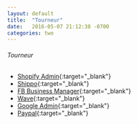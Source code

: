 ```yaml
---
layout: default
title:  "Tourneur"
date:   2016-05-07 21:12:38 -0700
categories: two
---
```


###### Tourneur
*   [Shopify Admin](https://tourneur.myshopify.com/admin){:target="_blank"}
*   [Shippo](https://apps.goshippo.com/orders){:target="_blank"}
*   [FB Business Manager](https://business.facebook.com/home/accounts?business_id=678968032263769){:target="_blank"}
*   [Wave](https://www.waveapps.com/){:target="_blank"}
*   [Google Admin](https://www.google.com/a/cpanel/tourneur.co/CPanelHome){:target="_blank"}
*   [Paypal](https://www.paypal.com/){:target="_blank"}
